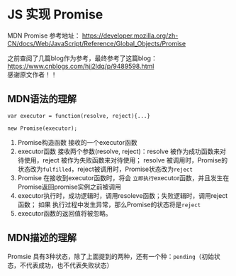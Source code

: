 JS 实现 Promise
===============
MDN Promise 参考地址： 
https://developer.mozilla.org/zh-CN/docs/Web/JavaScript/Reference/Global_Objects/Promise


之前查阅了几篇blog作为参考，最终参考了这篇blog：https://www.cnblogs.com/hjj2ldq/p/9489598.html    
感谢原文作者！！

MDN语法的理解
--------------------
```
var executor = function(resolve, reject){...}

new Promise(executor);
```
1. Promise构造函数 接收的一个executor函数
2. executor函数 接收两个参数(resolve, reject)：resolve 被作为成功函数来对待使用，reject 被作为失败函数来对待使用；
   resolve 被调用时，Promise的状态改为`fulfilled`，reject被调用时，Promise状态改为`reject`
3. Promise 在接收到executor函数时，将会 ```立即执行```executor函数，并且发生在Promise返回promise实例之前被调用
4. executor执行时，成功逻辑时，调用resoleve函数；失败逻辑时，调用reject函数；
   如果 执行过程中发生异常，那么Promise的状态将是`reject`
5. executor函数的返回值将被忽略。

MDN描述的理解
---------------
Promsie 具有3种状态，除了上面提到的两种，还有一个种：`pending`（初始状态，不代表成功，也不代表失败状态）
